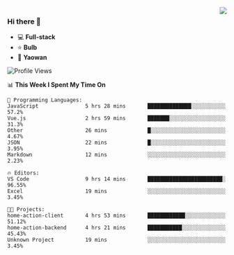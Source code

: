 <img  align="right" src="https://github-readme-stats.vercel.app/api?username=LolipopJ&show_icons=true&count_private=true&hide_title=true&include_all_commits=true&theme=vue">

### Hi there 👋

- :computer: **Full-stack**
- :star: **Bulb**
- :pill: **Yaowan**

<!--START_SECTION:waka-->
![Profile Views](http://img.shields.io/badge/Profile%20Views-7-blue)

📊 **This Week I Spent My Time On** 

```text
💬 Programming Languages: 
JavaScript               5 hrs 28 mins       ██████████████░░░░░░░░░░░   57.2% 
Vue.js                   2 hrs 59 mins       ███████░░░░░░░░░░░░░░░░░░   31.3% 
Other                    26 mins             █░░░░░░░░░░░░░░░░░░░░░░░░   4.67% 
JSON                     22 mins             █░░░░░░░░░░░░░░░░░░░░░░░░   3.95% 
Markdown                 12 mins             ░░░░░░░░░░░░░░░░░░░░░░░░░   2.23%

🔥 Editors: 
VS Code                  9 hrs 14 mins       ████████████████████████░   96.55% 
Excel                    19 mins             ░░░░░░░░░░░░░░░░░░░░░░░░░   3.45%

🐱‍💻 Projects: 
home-action-client       4 hrs 53 mins       ████████████░░░░░░░░░░░░░   51.12% 
home-action-backend      4 hrs 21 mins       ███████████░░░░░░░░░░░░░░   45.43% 
Unknown Project          19 mins             ░░░░░░░░░░░░░░░░░░░░░░░░░   3.45%

```


<!--END_SECTION:waka-->
